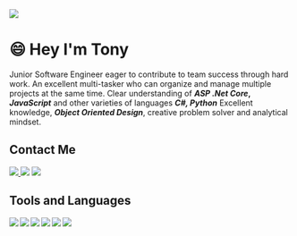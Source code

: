 <img src="http://3.bp.blogspot.com/-PiktfY6sRzE/UzP2RTGeoQI/AAAAAAAADeE/TcYLNLSfXMU/s1600/Need+Code+By+PCbots.png">

# :smile: Hey I'm Tony

Junior Software Engineer eager to contribute to team success through hard work. An excellent multi-tasker who can organize and manage multiple projects at the same time. Clear understanding of __*ASP .Net Core*, *JavaScript*__ and other varieties of languages __*C#, Python*__ Excellent knowledge, __*Object Oriented Design*__, creative problem solver and analytical mindset.

## Contact Me

<p>
    <a href="(https://www.linkedin.com/in/antonio-nazco-7a41591a1/)"><img src="https://img.icons8.com/color/48/000000/linkedin.png"/> </a>
    <a href="https://www.hackerrank.com/tonito_nazco"> <img src="https://img.icons8.com/windows/48/4a90e2/hackerrank.png"/></a>
    <a href="https://twitter.com/H033S"> <img src=""><img src="https://img.icons8.com/color/48/4a90e2/twitter--v1.png"/>
    </a>
</p>

## Tools and Languages
<p>
    <img align="left" src="https://img.icons8.com/nolan/48/visual-studio-code-2019.png"/>
    <img align="left" src="https://img.icons8.com/color/48/000000/c-sharp-logo-2.png"/>
    <img align="left" src="https://img.icons8.com/color/48/000000/python.png"/>
    <img align="left" src="https://img.icons8.com/color/48/000000/javascript.png"/>
    <img align="left" src="https://img.icons8.com/nolan/48/github.png"/>
    <img align="left" src="https://img.icons8.com/color/48/000000/git.png"/>
<p>